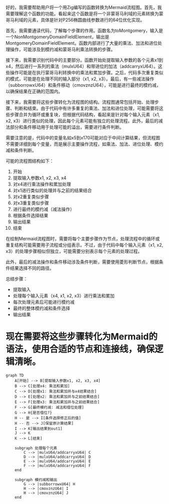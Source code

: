 好的，我需要帮助用户将一个用Zig编写的函数转换为Mermaid流程图。首先，我需要理解这个函数的功能。看起来这个函数是将一个非蒙哥马利域的元素转换为蒙哥马利域的元素，具体是针对P256椭圆曲线参数进行的64位优化实现。

首先，我需要通读代码，了解每个步骤的作用。函数名为toMontgomery，输入是一个NonMontgomeryDomainFieldElement，输出是MontgomeryDomainFieldElement。函数内部进行了大量的乘法、加法和进位处理操作，可能涉及到模约减和蒙哥马利乘法转换的步骤。

接下来，我需要识别代码中的主要部分。函数开始处提取输入参数的各个元素x1到x4，然后进行一系列的乘法（mulxU64）和带进位的加法（addcarryxU64）。这些操作可能是在执行蒙哥马利转换中的乘法和累加步骤。之后，代码多次重复类似的模式，可能是在处理不同的输入部分（x1, x2, x3）。最后，有一些减法操作（subborrowxU64）和条件移动（cmovznzU64），可能是进行最终的模约减，以确保结果在正确的范围内。

接下来，我需要将这些步骤转化为流程图的结构。流程图通常包括开始、处理步骤、判断和结束。由于代码中有许多重复的乘法、加法和进位处理，可能需要将这些步骤合并为循环或重复块，但根据代码结构，看起来是针对每个输入元素（x1, x2, x3）进行类似的处理，因此每个元素可能有独立的处理流程。此外，最后的减法部分和条件移动用于处理可能的溢出，需要进行条件判断。

需要注意的是，代码中的变量名如x5到x170可能对应于中间计算结果，但流程图不需要详细到每个变量，而是展示主要操作流程，如乘法、加法、进位处理、模约减和条件判断。

可能的流程图结构如下：
1. 开始
2. 提取输入参数x1, x2, x3, x4
3. 对x4进行乘法操作和累加处理
4. 对x1进行类似的处理并与之前的结果结合
5. 对x2重复类似步骤
6. 对x3重复类似步骤
7. 进行最终的模约减（减法操作）
8. 根据条件选择结果
9. 输出结果
10. 结束

在绘制Mermaid流程图时，需要将每个主要步骤作为节点，处理流程中的循环或重复结构可能需要用子流程或分组表示。不过，由于代码中每个输入元素（x1, x2, x3）的处理步骤相似但独立，可能需要分别表示每个元素的处理过程。

此外，最后的减法操作和条件移动涉及条件判断，需要使用菱形判断节点，根据条件结果选择不同的路径。

总结步骤：
- 提取输入
- 处理每个输入元素（x4, x1, x2, x3）进行乘法和累加
- 每次处理元素后可能进行模约减
- 最终的整体模约减和条件选择
- 输出结果

现在需要将这些步骤转化为Mermaid的语法，使用合适的节点和连接线，确保逻辑清晰。
================================================
```mermaid
graph TD
    A[开始] --> B[提取输入参数x1, x2, x3, x4]
    B --> C[处理x4: 乘法和累加]
    C --> D[处理x1: 乘法和累加并与x4结果结合]
    D --> E[处理x2: 乘法和累加并与之前结果结合]
    E --> F[处理x3: 乘法和累加并与之前结果结合]
    F --> G[最终模约减: 减法和借位处理]
    G --> H{是否借位?}
    H -- 是 --> I[条件选择修正后的值]
    H -- 否 --> J[保留原计算结果]
    I --> K[输出结果到out1]
    J --> K
    K --> L[结束]

    subgraph 处理每个元素
        C --> |mulxU64/addcarryxU64| C
        D --> |mulxU64/addcarryxU64| D
        E --> |mulxU64/addcarryxU64| E
        F --> |mulxU64/addcarryxU64| F
    end

    subgraph 模约减和输出
        G --> |subborrowxU64| H
        H --> |cmovznzU64| I
        H --> |cmovznzU64| J
    end
```
